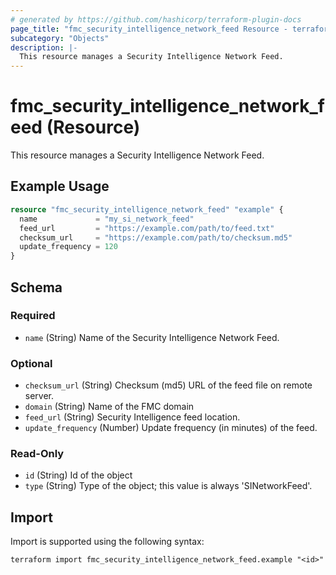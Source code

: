 ```yaml
---
# generated by https://github.com/hashicorp/terraform-plugin-docs
page_title: "fmc_security_intelligence_network_feed Resource - terraform-provider-fmc"
subcategory: "Objects"
description: |-
  This resource manages a Security Intelligence Network Feed.
---
```


# fmc_security_intelligence_network_feed (Resource)

This resource manages a Security Intelligence Network Feed.

## Example Usage

```terraform
resource "fmc_security_intelligence_network_feed" "example" {
  name             = "my_si_network_feed"
  feed_url         = "https://example.com/path/to/feed.txt"
  checksum_url     = "https://example.com/path/to/checksum.md5"
  update_frequency = 120
}
```

<!-- schema generated by tfplugindocs -->
## Schema

### Required

- `name` (String) Name of the Security Intelligence Network Feed.

### Optional

- `checksum_url` (String) Checksum (md5) URL of the feed file on remote server.
- `domain` (String) Name of the FMC domain
- `feed_url` (String) Security Intelligence feed location.
- `update_frequency` (Number) Update frequency (in minutes) of the feed.

### Read-Only

- `id` (String) Id of the object
- `type` (String) Type of the object; this value is always 'SINetworkFeed'.

## Import

Import is supported using the following syntax:

```shell
terraform import fmc_security_intelligence_network_feed.example "<id>"
```
